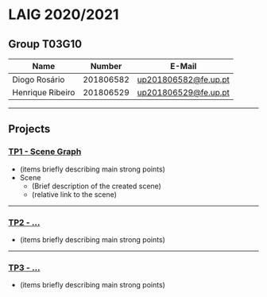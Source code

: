 # LAIG 2020/2021

## Group T03G10
| Name             | Number    | E-Mail             |
| ---------------- | --------- | ------------------ |
| Diogo Rosário    | 201806582 | up201806582@fe.up.pt |
| Henrique Ribeiro | 201806529 | up201806529@fe.up.pt |

----

## Projects

### [TP1 - Scene Graph](TP1)

- (items briefly describing main strong points)
- Scene
  - (Brief description of the created scene)
  - (relative link to the scene)

-----

### [TP2 - ...](TP2)
- (items briefly describing main strong points)

----

### [TP3 - ...](TP3)
- (items briefly describing main strong points)

